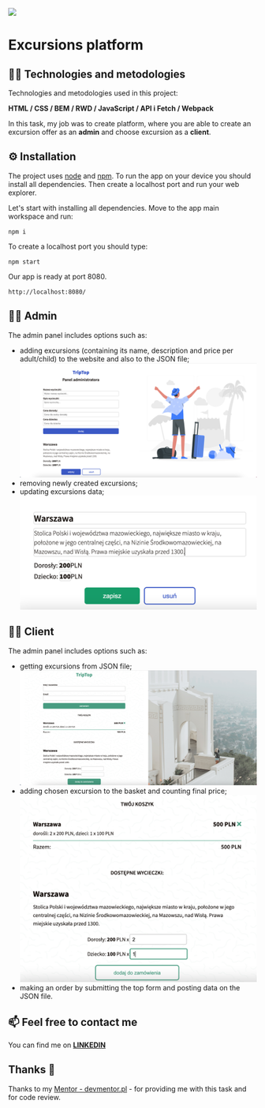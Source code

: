 ![](./assets/applab-banner.png)

# Excursions platform

## :technologist: Technologies and metodologies

Technologies and metodologies used in this project:

**HTML / CSS / BEM / RWD / JavaScript /
API i Fetch / Webpack**

In this task, my job was to create platform, where you are able to create an excursion offer as an **admin** and choose excursion as a **client**.

## :gear: Installation

The project uses [node](https://nodejs.org/en/) and [npm](https://www.npmjs.com/). To run the app on your device you should install all dependencies. Then create a localhost port and run your web explorer.

Let's start with installing all dependencies. Move to the app main workspace and run:

    npm i

To create a localhost port you should type:

    npm start

Our app is ready at port 8080.

    http://localhost:8080/

## :mechanic: Admin

The admin panel includes options such as:

- adding excursions (containing its name, description and price per adult/child) to the website and also to the JSON file;
  ![](./src/assets/readme_photos/admin.png)
- removing newly created excursions;
- updating excursions data;
  ![](./src/assets/readme_photos/admin_update.png)

## :man_in_tuxedo: Client

The admin panel includes options such as:

- getting excursions from JSON file;
  ![](./src/assets/readme_photos/client.png)
- adding chosen excursion to the basket and counting final price;
  ![](./src/assets/readme_photos/client_order_basket.png)
- making an order by submitting the top form and posting data on the JSON file.

## :mailbox: Feel free to contact me

You can find me on **[LINKEDIN](https://www.linkedin.com/in/rafa%C5%82-kazik-924b8710a/)**

## Thanks :handshake:

Thanks to my [Mentor - devmentor.pl](https://www.devmentor.pl) - for providing me with this task and for code review.
